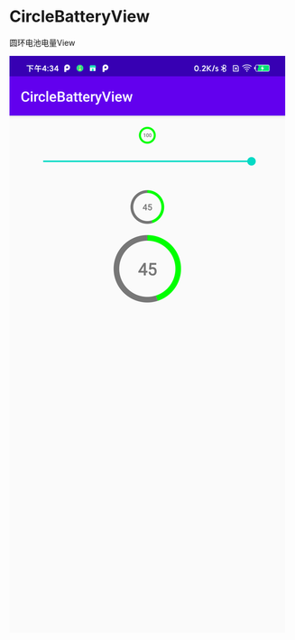 # CircleBatteryView

圆环电池电量View

![image](https://github.com/a1266143/CircleBatteryView/raw/master/image/device-2020-05-21-163448.png)